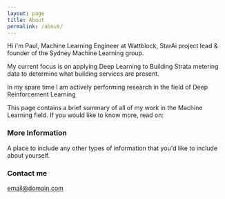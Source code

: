 ```yaml
---
layout: page
title: About
permalink: /about/
---
```


Hi i'm Paul, Machine Learning Engineer at Wattblock, StarAi project lead & founder of the Sydney Machine Learning group.

My current focus is on applying Deep Learning to Building Strata metering data to determine what building services are present.

In my spare time I am actively performing research in the field of Deep Reinforcement Learning

This page contains a brief summary of all of my work in the Machine Learning field. If you would like to know more, read on:

### More Information

A place to include any other types of information that you'd like to include about yourself.

### Contact me

[email@domain.com](mailto:email@domain.com)

